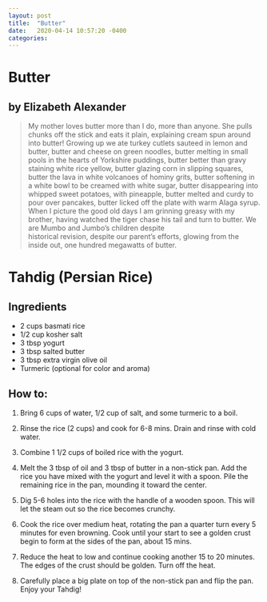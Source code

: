 ```yaml
---
layout: post
title:  "Butter"
date:   2020-04-14 10:57:20 -0400
categories:
---
```


# Butter
## by Elizabeth Alexander

> My mother loves butter more than I do,
>more than anyone. She pulls chunks off
>the stick and eats it plain, explaining
>cream spun around into butter! Growing up
>we ate turkey cutlets sauteed in lemon
>and butter, butter and cheese on green noodles,
>butter melting in small pools in the hearts
>of Yorkshire puddings, butter better
>than gravy staining white rice yellow,
>butter glazing corn in slipping squares,
>butter the lava in white volcanoes
>of hominy grits, butter softening
>in a white bowl to be creamed with white
>sugar, butter disappearing into
>whipped sweet potatoes, with pineapple,
>butter melted and curdy to pour
>over pancakes, butter licked off the plate
>with warm Alaga syrup. When I picture
>the good old days I am grinning greasy
>with my brother, having watched the tiger
>chase his tail and turn to butter. We are
>Mumbo and Jumbo’s children despite   
>historical revision, despite
>our parent’s efforts, glowing from the inside
>out, one hundred megawatts of butter.


# Tahdig (Persian Rice)

## Ingredients

+ 2 cups basmati rice
+ 1/2 cup kosher salt
+ 3 tbsp yogurt
+ 3 tbsp salted butter
+ 3 tbsp extra virgin olive oil
+ Turmeric (optional for color and aroma)

## How to:

1. Bring 6 cups of water, 1/2 cup of salt, and some turmeric to a boil.

2. Rinse the rice (2 cups) and cook for 6-8 mins. Drain and rinse with cold water.

3. Combine 1 1/2 cups of boiled rice with the yogurt.

4. Melt the 3 tbsp of oil and 3 tbsp of butter in a non-stick pan. Add the rice you have mixed with the yogurt and level it with a spoon. Pile the remaining rice in the pan, mounding it toward the center.

5. Dig 5-6 holes into the rice with the handle of a wooden spoon. This will let the steam out so the rice becomes crunchy.

6. Cook the rice over medium heat, rotating the pan a quarter turn every 5 minutes for even browning. Cook until your start to see a golden crust begin to form at the sides of the pan, about 15 mins.

7. Reduce the heat to low and continue cooking another 15 to 20 minutes. The edges of the crust should be golden. Turn off the heat. 

8. Carefully place a big plate on top of the non-stick pan and flip the pan. Enjoy your Tahdig!
